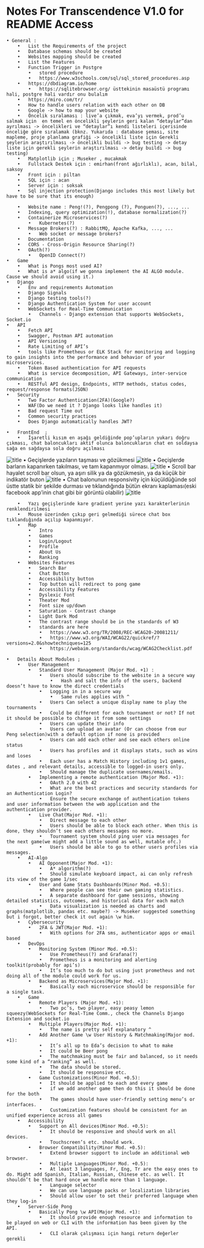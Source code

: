 # Notes For Transcendence V1.0 for README Access

    • General :
        •	List the Requirements of the project
        •	Database schemas should be created
        •	Websites mapping should be created
        •	List the Features
        •	Function Trigger in Postgre
            •	stored procedure
            •	https://www.w3schools.com/sql/sql_stored_procedures.asp
        •	https://dbdiagram.io/home
            •	https://sqlitebrowser.org/ üsttekinin masaüstü programı hali, postgre hali vardır onu bulalım
        •	https://miro.com/tr/
        •	How to handle users relation with each other on DB
        •	Google -> how to map your website
        •	Öncelik sıralaması : live’a çıkmak, eva’yı vermek, prod’u salmak için  en temel en öncelikli şeylerin geri kalan “detaylar”dan ayrılması -> öncelikleri ve “detaylar”ı kendi listeleri içerisinde önceliğe göre sıralamak (bknz. Yukarıda : database şeması, site mapleme, proje planlama grafiği -> öncelikli liste için Gerekli şeylerin araştırılması -> öncelikli buildi -> bug testing -> detay liste için gerekli şeylerin araştırılması -> detay buildi -> bug testing)
        •	Matplotlib için ; Museker , mucakmak
        •	Fullstack Destek için : emirhan(front ağırlıklı), acan, bilal, saksoy
        •	Front için : piltan
        •	SQL için : acan
        •	Server için : soksak
        •	Sql injection protection(Django includes this most likely but have to be sure that its enough)

        •	Website name : Peng!(?), Pengpong (?), Ponguen(?), ..., ...
        •	Indexing, query optimization(!), database normalization(?)
        •	Containerize Microservices(?)
            •	Kubernetes(?)
        •	Message Brokers(?) : RabbitMQ, Apache Kafka, ..., ...
            •	Web socket or message brokers?
        •	Documentation
        •	CORS - Cross-Origin Resource Sharing(?)
        •	OAuth(?)
            •	OpenID Connect(?)
    •	Game
        •	What is Pongs most used AI?
        •	What is a* algo(if we gonna implement the AI ALGO module. Cause we should avoid using it.)
    •	Django
        •	Env and requirements Automation
        •	Django Signals
        •	Django testing tools(?)
        •	Django Authentication System for user account
        •	WebSockets for Real-Time Communication
            •	Channels - Django extension that supports WebSockets, Socket.io
    •	API
        •	Fetch API
        •	Swagger, Postman API automation
        •	API Versioning
        •	Rate Limiting of API’s
        •	tools like Prometheus or ELK Stack for monitoring and logging to gain insights into the performance and behavior of your microservices.
        •	Token Based authentication for API requests
        •	What is service decomposition, API Gateways, inter-service communication
        •	RESTful API design, Endpoints, HTTP methods, status codes, request/response formats(JSON)
    •	Security
        •	Two Factor Authentication(2FA)(Google?)
        •	WAF(Do we need it ? Django looks like handles it)
        •	Bad request Time out
        •	Common security practices
        •	Does Django automatically handles JWT?

    •	FrontEnd  ;
        •	İşaretli kısım en aşağı geldiğinde pop’upların yukarı doğru çıkması, chat baloncukları aktif olunca baloncukların chat en soldaysa sağa en sağdaysa sola doğru açılması
![title](Images/Chat%20Box%20Collision%20Fix.png)
        •	Geçişlerde yazıların taşması ve gözükmesi
![title](Images/Text%20Overlap%20With%20Bar%20Fix.png)
        •	Geçişlerde barların kapanırken takılması, ve tam kapanmıyor olması.
![title](Images/Bar's%20Closing%20Fix.png)
        •	Scroll bar hayalet scroll bar olsun, ya aşırı silik ya da gözükmesin, ya da küçük bir indikatör buton
![title](Images/Scroll%20Bar%20Fix.png)
        •	Chat balonunun responsivity için küçüldüğünde sol üstte statik bir şekilde durması ve tıklandığında bütün ekranı kaplaması(eski facebook app’inin chat gibi bir görüntü olabilir)
![title](Images/Chat%20Box%20Responsive%20Fix.png)

        •	Yazı geçişlerinde kare gradient yerine yazı karakterlerinin renklendirilmesi
        •	Mouse üzerinden çıkıp geri gelmediği sürece chat box tıklandığında açılıp kapanmıyor.
        •	Map
            •	Intro
            •	Games
            •	Login/Logout
            •	Profile
            •	About Us
            •	Ranking
        •	Websites Features
            •	Search Bar
            •	Chat Button
            •	Accessibility button
            •	Top button will redirect to pong game
            •	Accessibility Features
            •	Dyslexic Font
            •	Theater Mod
            •	Font size up/down
            •	Saturation - Contrast change
            •	Light Dark Mod
            •	The contrast range should be in the standards of W3
            •	standards are here
                •	https://www.w3.org/TR/2008/REC-WCAG20-20081211/
                •	https://www.w3.org/WAI/WCAG22/quickref/?versions=2.0&showtechniques=125
                •	https://webaim.org/standards/wcag/WCAG2Checklist.pdf

    •	Details About Modules ;
        •	User Management
            •	Standard User Management (Major Mod. +1) :
                •	Users should subscribe to the website in a secure way
                    •	Hash and salt the info of the users, backend doesn’t have to know the direct credentials
                •	Logging in in a secure way
                    •	Same rules applies with ^
                •	Users Can select a unique display name to play the tournaments
                •	Could be different for each tournament or not? If not it should be possible to change it from some settings
                •	Users can update their info
                •	Users can upload an avatar (Or can choose from our Peng selection)with a default option if none is provided
                •	Users can add each other and see each others online status
                •	Users has profiles and it displays stats, such as wins and loses
                •	Each user has a Match History including 1v1 games, dates , and relevant details, accessible to logged-in users only.
                •	Should manage the duplicate usernames/emails.
            •	Implementing a remote authentication (Major Mod. +1):
                •	OAuth 2.0 with 42
                •	What are the best practices and security standards for an Authentication Login?
                •	Ensure the secure exchange of authentication tokens and user information between the web application and the authentication provider.
            •	Live Chat(Major Mod. +1):
                •	Direct message to each other
                •	Users should be able to block each other. When this is done, they shouldn’t see each others messages no more.
                •	Tournament system should ping user via messages for the next game(we might add a little sound as well, mutable ofc.)
                •	Users should be able to go to other users profiles via messages.
        •	AI-Algo
            •	AI Opponent(Major Mod. +1):
                •	A* algorithm(?)
                •	Should simulate keyboard impact, ai can only refresh its view of the game 1/sec
            •	User and Game Stats Dashboards(Minor Mod. +0.5):
                •	Where people can see their own gaming statistics.
                •	A separate dashboard for game sessions, showing detailed statistics, outcomes, and historical data for each match
                •	Data visualization is needed as charts and graphs(matplotlib, pandas etc. maybe?) -> Museker suggested something but i forgot, better check it out again \w him.
        •	Cybersecurity
            •	2FA & JWT(Major Mod. +1):
                •	With options for 2FA sms, authenticator apps or email based
        •	DevOps
            •	Monitoring System (Minor Mod. +0.5):
                •	Use Prometheus(?) and Grafana(?)
                •	Prometheus is a monitoring and alerting toolkit(probably for api’s)
                •	It’s too much to do but using just prometheus and not doing all of the module could work for us.
            •	Backend as Microservices(Major Mod. +1):
                •	Basically each microservice should be responsible for a single task.
        •	Game
            •	Remote Players (Major Mod. +1):
                •	Two pc’s, two player, easy peasy lemon squeezy(WebSockets for Real-Time Comm., check the Channels Django Extension and socket.io
            •	Multiple Players(Major Mod. +1):
                •	The name is pretty self explanatory ^
            •	Add Another Game \w User History & Matchmaking(Major mod. +1):
                •	It’s all up to Eda’s decision to what to make
                •	It could be Beer pong
                •	The matchmaking must be fair and balanced, so it needs some kind of a “ranking” as well.
                •	The data should be stored.
                •	It should be responsive etc.
            •	Game Customizations(Minor Mod. +0.5):
                •	It should be applied to each and every game
                •	if we add another game then do this it should be done for the both
                •	The games should have user-friendly setting menu’s or interfaces.
                •	Customization features should be consistent for an unified experience across all games
        •	Accessibility
            •	Support on All devices(Minor Mod. +0.5):
                •	It should be responsive and should work on all devices.
                •	Touchscreen’s etc. should work.
            •	Browser Compatibility(Minor Mod. +0.5):
                •	Extend browser support to include an additional web browser.
                •	Multiple Languages(Minor Mod. +0.5):
                •	At least 3 languages, Fr, Eng, Tr are the easy ones to do. Might add Spanish, Italian, Russian, Chinese etc. as well. It shouldn’t be that hard once we handle more than 1 language.
                •	Language selector
                •	We can use language packs or localization libraries
                •	Should allow user to set their preferred language when they log-in
        •	Server-Side Pong
            •	Basically Pong \w API(Major Mod. +1):
                •	It should provide enough resource and information to be played on web or CLI with the information has been given by the API.
                •	CLI olarak çalışması için hangi return değerler gerekli